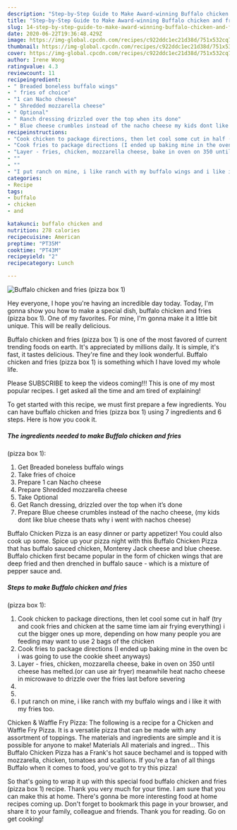 ```yaml
---
description: "Step-by-Step Guide to Make Award-winning Buffalo chicken and fries (pizza box 1)"
title: "Step-by-Step Guide to Make Award-winning Buffalo chicken and fries (pizza box 1)"
slug: 14-step-by-step-guide-to-make-award-winning-buffalo-chicken-and-fries-pizza-box-1
date: 2020-06-22T19:36:48.429Z
image: https://img-global.cpcdn.com/recipes/c922ddc1ec21d38d/751x532cq70/buffalo-chicken-and-fries-pizza-box-1-recipe-main-photo.jpg
thumbnail: https://img-global.cpcdn.com/recipes/c922ddc1ec21d38d/751x532cq70/buffalo-chicken-and-fries-pizza-box-1-recipe-main-photo.jpg
cover: https://img-global.cpcdn.com/recipes/c922ddc1ec21d38d/751x532cq70/buffalo-chicken-and-fries-pizza-box-1-recipe-main-photo.jpg
author: Irene Wong
ratingvalue: 4.3
reviewcount: 11
recipeingredient:
- " Breaded boneless buffalo wings"
- " fries of choice"
- "1 can Nacho cheese"
- " Shredded mozzarella cheese"
- " Optional"
- " Ranch dressing drizzled over the top when its done"
- " Blue cheese crumbles instead of the nacho cheese my kids dont like blue cheese thats why i went with nachos cheese"
recipeinstructions:
- "Cook chicken to package directions, then let cool some cut in half (try and cook fries and chicken at the same time iam air frying everything) i cut the bigger ones up more, depending on how many people you are feeding may want to use 2 bags of the chicken"
- "Cook fries to package directions (I ended up baking mine in the oven bc i was going to use the cookie sheet anyways)"
- "Layer - fries, chicken, mozzarella cheese, bake in oven on 350 until cheese has melted.(or can use air fryer) meanwhile heat nacho cheese in microwave to drizzle over the fries last before severing"
- ""
- ""
- "I put ranch on mine, i like ranch with my buffalo wings and i like it with my fries too."
categories:
- Recipe
tags:
- buffalo
- chicken
- and

katakunci: buffalo chicken and 
nutrition: 278 calories
recipecuisine: American
preptime: "PT35M"
cooktime: "PT43M"
recipeyield: "2"
recipecategory: Lunch

---
```



![Buffalo chicken and fries
(pizza box 1)](https://img-global.cpcdn.com/recipes/c922ddc1ec21d38d/751x532cq70/buffalo-chicken-and-fries-pizza-box-1-recipe-main-photo.jpg)

Hey everyone, I hope you're having an incredible day today. Today, I'm gonna show you how to make a special dish, buffalo chicken and fries
(pizza box 1). One of my favorites. For mine, I'm gonna make it a little bit unique. This will be really delicious.

Buffalo chicken and fries
(pizza box 1) is one of the most favored of current trending foods on earth. It's appreciated by millions daily. It is simple, it's fast, it tastes delicious. They're fine and they look wonderful. Buffalo chicken and fries
(pizza box 1) is something which I have loved my whole life.

Please SUBSCRIBE to keep the videos coming!!! This is one of my most popular recipes. I get asked all the time and am tired of explaining!


To get started with this recipe, we must first prepare a few ingredients. You can have buffalo chicken and fries
(pizza box 1) using 7 ingredients and 6 steps. Here is how you cook it.

<!--inarticleads1-->

##### The ingredients needed to make Buffalo chicken and fries
(pizza box 1):

1. Get  Breaded boneless buffalo wings
1. Take  fries of choice
1. Prepare 1 can Nacho cheese
1. Prepare  Shredded mozzarella cheese
1. Take  Optional
1. Get  Ranch dressing, drizzled over the top when it’s done
1. Prepare  Blue cheese crumbles instead of the nacho cheese, (my kids dont like blue cheese thats why i went with nachos cheese)


Buffalo Chicken Pizza is an easy dinner or party appetizer! You could also cook up some. Spice up your pizza night with this Buffalo Chicken Pizza that has buffalo sauced chicken, Monterey Jack cheese and blue cheese. Buffalo chicken first became popular in the form of chicken wings that are deep fried and then drenched in buffalo sauce - which is a mixture of pepper sauce and. 

<!--inarticleads2-->

##### Steps to make Buffalo chicken and fries
(pizza box 1):

1. Cook chicken to package directions, then let cool some cut in half (try and cook fries and chicken at the same time iam air frying everything) i cut the bigger ones up more, depending on how many people you are feeding may want to use 2 bags of the chicken
1. Cook fries to package directions (I ended up baking mine in the oven bc i was going to use the cookie sheet anyways)
1. Layer - fries, chicken, mozzarella cheese, bake in oven on 350 until cheese has melted.(or can use air fryer) meanwhile heat nacho cheese in microwave to drizzle over the fries last before severing
1. 
1. 
1. I put ranch on mine, i like ranch with my buffalo wings and i like it with my fries too.


Chicken &amp; Waffle Fry Pizza: The following is a recipe for a Chicken and Waffle Fry Pizza. It is a versatile pizza that can be made with any assortment of toppings. The materials and ingredients are simple and it is possible for anyone to make! Materials All materials and ingred… This Buffalo Chicken Pizza has a Frank&#39;s hot sauce bechamel and is topped with mozzarella, chicken, tomatoes and scallions. If you&#39;re a fan of all things Buffalo when it comes to food, you&#39;ve got to try this pizza! 

So that's going to wrap it up with this special food buffalo chicken and fries
(pizza box 1) recipe. Thank you very much for your time. I am sure that you can make this at home. There's gonna be more interesting food at home recipes coming up. Don't forget to bookmark this page in your browser, and share it to your family, colleague and friends. Thank you for reading. Go on get cooking!
